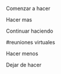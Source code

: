 Comenzar a hacer


Hacer mas


Continuar haciendo

#reuniones virtuales

Hacer menos


Dejar de hacer
